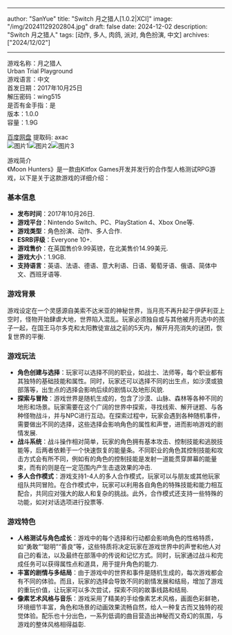 
---
author: "SanYue"
title: "Switch 月之猎人[1.0.2|XCI]"
image: "/img/20241129202804.jpg"
draft: false
date: 2024-12-02
description: "Switch 月之猎人"
tags: [动作, 多人, 肉鸽, 派对, 角色扮演, 中文]
archives: ["2024/12/02"]

---

游戏名称：月之猎人   
Urban Trial Playground    
游戏语言：中文  
首发日期：2017年10月25日  
解压密码：wing515  
是否有金手指：是  
版本：1.0.0   
容量：1.9G

[百度网盘](https://pan.baidu.com/s/1VF-GXoCbdhYIi0G0tyRzEg) 提取码: axac  
![图片1](/img/50f8c1.jpg)![图片2](/img/780496.jpg)![图片3](/img/197e4c.jpg)  

游戏简介  
《Moon Hunters》是一款由Kitfox Games开发并发行的合作型人格测试RPG游戏，以下是关于这款游戏的详细介绍：

### 基本信息
- **发布时间**：2017年10月26日.
- **游戏平台**：Nintendo Switch、PC、PlayStation 4、Xbox One等.
- **游戏类型**：角色扮演、动作、多人合作.
- **ESRB评级**：Everyone 10+.
- **游戏售价**：在英国售价9.99英镑，在北美售价14.99美元.
- **游戏大小**：1.9GB.
- **支持语言**：英语、法语、德语、意大利语、日语、葡萄牙语、俄语、简体中文、西班牙语等.

### 游戏背景
游戏设定在一个灵感源自美索不达米亚的神秘世界，当月亮不再升起于伊萨利亚上空时，怪物开始肆虐大地，世界陷入混乱。玩家必须独自或与其他被月亮选中的孩子一起，在国王马尔多克和太阳教徒宣战之前的5天内，解开月亮消失的谜团，恢复世界的平衡.

### 游戏玩法
- **角色创建与选择**：玩家可以选择不同的职业，如战士、法师等，每个职业都有其独特的基础技能和属性。同时，玩家还可以选择不同的出生点，如沙漠或狼部落等，出生点的选择会影响后续的剧情以及地形风貌.
- **探索与冒险**：游戏世界是随机生成的，包含了沙漠、山脉、森林等各种不同的地形和场景。玩家需要在这个广阔的世界中探索，寻找线索、解开谜题、与各种怪物战斗，并与NPC进行互动。在探索过程中，玩家会遇到各种随机事件，需要做出不同的选择，这些选择会影响角色的属性和声誉，进而影响游戏的剧情发展.
- **战斗系统**：战斗操作相对简单，玩家的角色拥有基本攻击、控制技能和逃脱技能等，后两者依赖于一个快速恢复的能量条。不同职业的角色其控制技能和攻击方式会有所不同，例如有的角色的控制技能是发射一道能贯穿屏幕的能量束，而有的则是在一定范围内产生击退效果的冲击.
- **多人合作模式**：游戏支持1-4人的多人合作模式，玩家可以与朋友或其他玩家组队共同冒险。在合作模式中，玩家可以利用各自角色的特殊技能和能力相互配合，共同应对强大的敌人和复杂的挑战。此外，合作模式还支持一些特殊的功能，如对对话选项进行投票等.

### 游戏特色
- **人格测试与角色成长**：游戏中的每个选择和行动都会影响角色的性格特质，如“勇敢”“聪明”“善良”等，这些特质将决定玩家在游戏世界中的声誉和他人对自己的看法，以及最终在部落中的传说和记忆方式。同时，玩家通过战斗和完成任务可以获得属性点和道具，用于提升角色的能力.
- **丰富的剧情与多结局**：由于游戏中的世界和事件是随机生成的，每次游戏都会有不同的体验。而且，玩家的选择会导致不同的剧情发展和结局，增加了游戏的重玩价值，让玩家可以多次尝试，探索不同的故事线路和结局.
- **像素艺术风格与音乐**：游戏采用了精美的手绘像素艺术风格，画面色彩鲜艳，环境细节丰富，角色和场景的动画效果流畅自然，给人一种复古而又独特的视觉体验。配乐也十分出色，一系列低调的曲目营造出神秘而又奇幻的氛围，与游戏的整体风格相得益彰.
